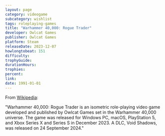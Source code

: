 ```yaml
---
layout: page
category: videogame
subcategory: wishlist
tags: roleplaying-games
title: "Warhammer 40,000: Rogue Trader"
developer: Owlcat Games
publisher: Owlcat Games
platform: Steam
releaseDate: 2023-12-07
howlongtobeat: 151
difficulty:
trophyGuide:
durationHours:
trophies:
percent:
link:
date: 1991-01-01
---
```


From [Wikipedia](https://en.wikipedia.org/wiki/Warhammer_40,000:_Rogue_Trader_(video_game)):

"Warhammer 40,000: Rogue Trader is an isometric role-playing video game developed and published by Owlcat Games set in the Warhammer 40,000 universe. The game was released for Windows PC, macOS, PlayStation 5, and Xbox Series X and Series S in December 2023. A DLC, Void Shadows, was released on 24 September 2024."
